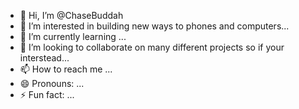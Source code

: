 - 👋 Hi, I’m @ChaseBuddah
- 👀 I’m interested in building new ways to phones and computers...
- 🌱 I’m currently learning ...
- 💞️ I’m looking to collaborate on many different projects so if your interstead...
- 📫 How to reach me ...
- 😄 Pronouns: ...
- ⚡ Fun fact: ...
<!---ChaseBuddah/ChaseBuddah is a special ✨ repository because its `README.md` (this file) appears on your GitHub profile. You can click the Preview link to take a look at your changes.--->
